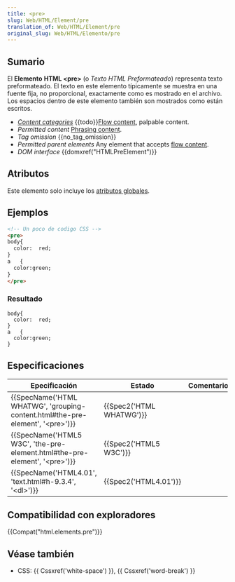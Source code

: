 ```yaml
---
title: <pre>
slug: Web/HTML/Element/pre
translation_of: Web/HTML/Element/pre
original_slug: Web/HTML/Elemento/pre
---
```


## Sumario

El **Elemento** **HTML \<pre>** (o _Texto HTML Preformateado_) representa texto preformateado. El texto en este elemento típicamente se muestra en una fuente fija, no proporcional, exactamente como es mostrado en el archivo. Los espacios dentro de este elemento también son mostrados como están escritos.

- _[Content categories](/es/docs/HTML/Content_categories)_ {{todo}}[Flow content](/es/docs/HTML/Content_categories#Flowing_content), palpable content.
- _Permitted content_ [Phrasing content](/es/docs/HTML/Content_categories#Phrasing_content).
- _Tag omission_ {{no_tag_omission}}
- _Permitted parent elements_ Any element that accepts [flow content](/es/docs/HTML/Content_categories#flow_content).
- _DOM interface_ {{domxref("HTMLPreElement")}}

## Atributos

Este elemento solo incluye los [atributos globales](/es/docs/HTML/Global_attributes).

## Ejemplos

```html
<!-- Un poco de codigo CSS -->
<pre>
body{
  color:  red;
}
a   {
  color:green;
}
</pre>
```

### Resultado

```
body{
  color:  red;
}
a   {
  color:green;
}
```

## Especificaciones

| Epecificación                                                                                                    | Estado                           | Comentarios |
| ---------------------------------------------------------------------------------------------------------------- | -------------------------------- | ----------- |
| {{SpecName('HTML WHATWG', 'grouping-content.html#the-pre-element', '&lt;pre&gt;')}} | {{Spec2('HTML WHATWG')}} |             |
| {{SpecName('HTML5 W3C', 'the-pre-element.html#the-pre-element', '&lt;pre&gt;')}}     | {{Spec2('HTML5 W3C')}}     |             |
| {{SpecName('HTML4.01', 'text.html#h-9.3.4', '&lt;dl&gt;')}}                                 | {{Spec2('HTML4.01')}}     |             |

## Compatibilidad con exploradores

{{Compat("html.elements.pre")}}

## Véase también

- CSS: {{ Cssxref('white-space') }}, {{ Cssxref('word-break') }}
